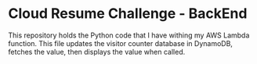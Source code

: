 # Cloud Resume Challenge - BackEnd
This repository holds the Python code that I have withing my AWS Lambda function. This file updates the visitor counter database in DynamoDB, fetches the value, then displays the value when called.
